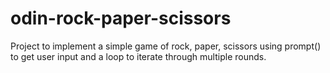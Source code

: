 # odin-rock-paper-scissors

Project to implement a simple game of rock, paper, scissors using prompt() to get user input
and a loop to iterate through multiple rounds.
